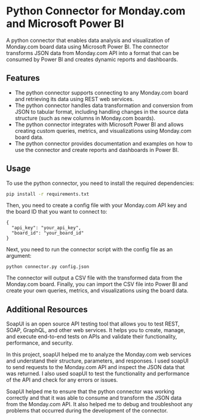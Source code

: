 # Python Connector for Monday.com and Microsoft Power BI
A python connector that enables data analysis and visualization of Monday.com board data using Microsoft Power BI. The connector transforms JSON data from Monday.com API into a format that can be consumed by Power BI and creates dynamic reports and dashboards.

## Features
- The python connector supports connecting to any Monday.com board and retrieving its data using REST web services.
- The python connector handles data transformation and conversion from JSON to tabular format, including handling changes in the source data structure (such as new columns in Monday.com boards).
- The python connector integrates with Microsoft Power BI and allows creating custom queries, metrics, and visualizations using Monday.com board data.
- The python connector provides documentation and examples on how to use the connector and create reports and dashboards in Power BI.

## Usage
To use the python connector, you need to install the required dependencies:

```bash
pip install -r requirements.txt
````

Then, you need to create a config file with your Monday.com API key and the board ID that you want to connect to:

```
{
  "api_key": "your_api_key",
  "board_id": "your_board_id"
}
````

Next, you need to run the connector script with the config file as an argument:

```
python connector.py config.json
````

The connector will output a CSV file with the transformed data from the Monday.com board.
Finally, you can import the CSV file into Power BI and create your own queries, metrics, and visualizations using the board data.

## Additional Resources

SoapUI is an open source API testing tool that allows you to test REST, SOAP, GraphQL, and other web services. It helps you to create, manage, and execute end-to-end tests on APIs and validate their functionality, performance, and security.

In this project, soapUI helped me to analyze the Monday.com web services and understand their structure, parameters, and responses. I used soapUI to send requests to the Monday.com API and inspect the JSON data that was returned. I also used soapUI to test the functionality and performance of the API and check for any errors or issues.

SoapUI helped me to ensure that the python connector was working correctly and that it was able to consume and transform the JSON data from the Monday.com API. It also helped me to debug and troubleshoot any problems that occurred during the development of the connector.


